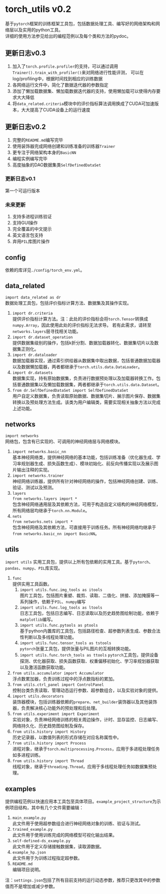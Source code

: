 # torch_utils v0.2
基于`pytorch`框架的训练框架工具包，包括数据处理工具、编写好的网络架构和网络层以及实用的python工具。  
详细的使用方法参见给出的编程范例以及每个类和方法的pydoc。

## 更新日志v0.3
1. 加入了`torch.profile.profiler`的支持，可以通过调用`Trainer().train_with_profiler()`来对网络进行性能评测，
可以在log/profiling中，根据时间找到相应的训练数据
2. 各网络运行文件中，简化了数据迭代器的参数指定
3. 添加了懒加载数据集、懒加载数据迭代器的支持，使用懒加载可以使得内存要求大大降低
4. 将`data_related.criteria`模块中的评价指标算法调用换成了CUDA可加速版本，大大提高了CUDA设备上的运行速度
## 更新日志v0.2
1. 完整的`README.md`编写完毕
2. 使用装饰器完成网络创建和训练准备的训练器`Trainer`
3. 更专注于网络架构本身的`BasicNN`
4. 编程实例编写完毕
5. 高度抽象的DAO数据集类`SelfDefinedDataSet`
### 更新日志v0.1
第一个可运行版本

### 未来更新
1. 支持多进程训练验证
2. 支持GUI操作
3. 完全覆盖的中文提示
4. 英文语言包支持
5. 弃用`PIL`库图片操作

## config
依赖的库详见`./config/torch_env.yml`。

## data_related
`import data_related as dr`  
数据处理工具包，包括评价指标计算方法、数据集及其操作实现。
1. `import dr.criteria`  
提供评价指标计算方法。注：此处的评价指标会将`torch.Tensor`转换成`numpy.Array`，因此使用此处的评价指标无法求导。
若有此需求，请转至`networks.layers`层寻找相关功能。
2. `import dr.dataset_operation`  
提供数据集级别的操作，包括k折分割、数据加载器转化、数据集切片以及数据集正则化。
3. `import dr.dataloader`  
数据加载器实现，通过索引供给器从数据集中取出数据，包括普通数据加载器以及数据懒加载器，两者都继承于`torch.utils.data.DataLoader`。
4. `import dr.datasets`  
数据集实现，持有原始数据集，负责进行数据预处理以及加载器转换工作。包括普通数据集以及懒加载数据集，两者都继承于`torch.utils.data.Dataset`。
5. `from dr.SelfDefinedDataSet import SelfDefinedDataSet`  
用户自定义数据集，负责读取原始数据、数据集切片、展示图片保存、数据集转换以及预处理方法生成。该类为用户编辑类，需要实现相关抽象方法以完成上述功能。

## networks
`import networks`  
网络包，包含有已实现的、可调用的神经网络层与网络模块。
1. `import networks.basic_nn`  
基本神经网络类，提供神经网络的基本功能，包括训练准备（优化器生成、学习率规划器生成、损失函数生成）、模块初始化、前反向传播实现以及展示图片输出注释的实现。
2. `import networks.trainer`  
神经网络训练器，提供所有针对神经网络的操作，包括神经网络创建、训练、验证、测试以及预测。
3. `layers`  
`from networks.layers import *`  
包含神经网络通用层及其依赖方法，可用于构造自定义结构的神经网络模型，所有网络层均继承于`torch.nn.Module`。
4. `nets`  
`from networks.nets import *`  
包含神经网络及其依赖方法，可直接用于训练任务。所有神经网络均继承于`from networks.basic_nn import BasicNN`。

## utils
`import utils`
实用工具包，提供以上所有包依赖的实用工具。基于`pytorch`、`pandas`、`numpy`、`PIL`库实现。
1. `func`  
提供实用工具函数。
   1. `import utils.func.img_tools as itools`  
   图片工具包，包括图片重塑、裁剪、读取、二值化、拼接、添加掩膜等一系列操作，依赖于`PIL`、`numpy`编写
   2. `import utils.func.log_tools as ltools`  
   日志工具包，包括日志编写、日志读取以及历史趋势图绘制功能，依赖于`matplotlib`编写。
   3. `import utils.func.pytools as ptools`  
   基于python内置库的工具包，包括路径检查、超参数列表生成、参数合法性判断以及多线程处理功能。
   4. `import utils.func.tensor_tools as tstools`  
   `pytorch`张量工具包，提供张量与PIL图片的互相转换功能。
   5. `import utils.func.torch_tools as ttools`
   `pytorch`工具包，提供设备探测、优化器获取、损失函数获取、权重偏移初始化、学习率规划器获取以及激活函数获取功能。
2. `from utils.accumulator import Accumulator`  
浮点数累加器，负责训练过程中的浮点数指标的累加。
3. `from utils.ctrl_panel import ControlPanel`  
控制台类负责读取、管理动态运行参数、超参数组合，以及实验对象的提供。
4. `import utils.decorators`  
装饰器模块，包括训练器依赖的`prepare`、`net_builder`装饰器以及其他装饰器，负责解决核心功能外的预处理和后处理。
5. `from utils.experiment import Experiment`  
实验对象，负责神经网络训练的相关周边操作，计时、显存监控、日志编写、网络持久化、历史趋势图绘制及保存。
6. `from utils.history import History`  
历史记录器，以数值列表的形式存储在对应名称属性中。
7. `from utils.history import Process`  
进程对象，继承于`torch.multiprocessing.Process`，应用于多进程处理任务如多进程训练。
8. `from utils.history import Thread`  
线程对象，继承于`threading.Thread`，应用于多线程处理任务如数据集预处理。

## examples
提供编程范例以快速应用本工具包至具体项目。`example_project_structure`为示例项目结构，其中有几个文件需要编辑：
1. `main_example.py`  
此文件用于使用超参数组合进行神经网络对象的训练、验证与测试。
2. `trained_example.py`  
此文件用于使用训练完成的网络模型可视化输出结果。
3. `self-defined-ds_example.py`  
此文件用于定义存储接触数据集，读取源数据。
4. `example_hp.json`  
此文件用于为训练过程指定超参数。
5. `README.md`  
编辑项目说明。  

注：`settings.json`包括了所有目前支持的运行动态参数，推荐只更改其中的参数值而不是增加或减少参数。